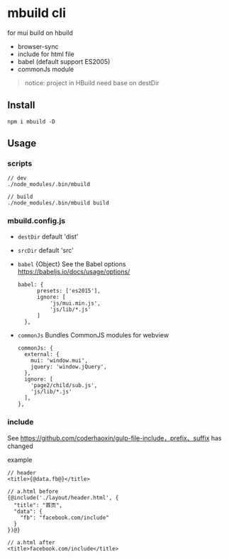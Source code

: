 # mbuild cli

for mui build on hbuild

* browser-sync
* include for html file
* babel (default support ES2005)
* commonJs module

> notice: project in HBuild need base on destDir

## Install

```
npm i mbuild -D
```

## Usage

### scripts

```
// dev
./node_modules/.bin/mbuild

// build
./node_modules/.bin/mbuild build
```

### mbuild.config.js

* `destDir` default 'dist'

* `srcDir` default 'src'

* `babel` {Object} See the Babel options https://babeljs.io/docs/usage/options/

  ```
  babel: {
        presets: ['es2015'],
        ignore: [
            'js/mui.min.js',
            'js/lib/*.js'
        ]
    },
  ```
* `commonJs` Bundles CommonJS modules for webview

  ```
  commonJs: {
    external: {
      mui: 'window.mui',
      jquery: 'window.jQuery',
    },
    ignore: [
      'page2/child/sub.js',
      'js/lib/*.js'
    ],
  },
  ```

### include
See https://github.com/coderhaoxin/gulp-file-include，prefix、suffix has changed

example

```
// header
<title>{@data.fb@}</title>

// a.html before
{@include('./layout/header.html', {
  "title": "首页",
  "data": {
    "fb": "facebook.com/include"
  }
})@}

// a.html after
<title>facebook.com/include</title>
```

